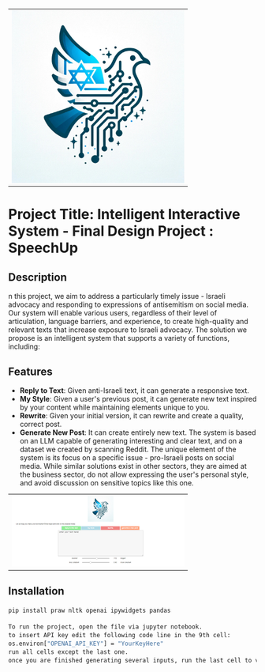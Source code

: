 <table>
  <tr>
    <td>
      <img src="logo.jpg" alt="Alternative text for the image" title="Optional title attribute" width="350"/>
    </td>
  </tr>
</table> 

# Project Title: Intelligent Interactive System - Final Design Project : SpeechUp

## Description

n this project, we aim to address a particularly timely issue - Israeli advocacy and responding to expressions of antisemitism on social media. Our system will enable various users, regardless of their level of articulation, language barriers, and experience, to create high-quality and relevant texts that increase exposure to Israeli advocacy. The solution we propose is an intelligent system that supports a variety of functions, including:

## Features
- **Reply to Text**: Given anti-Israeli text, it can generate a responsive text.
- **My Style**: Given a user's previous post, it can generate new text inspired by your content while maintaining elements unique to you.
- **Rewrite**: Given your initial version, it can rewrite and create a quality, correct post.
- **Generate New Post**: It can create entirely new text.
The system is based on an LLM capable of generating interesting and clear text, and on a dataset we created by scanning Reddit. The unique element of the system is its focus on a specific issue - pro-Israeli posts on social media. While similar solutions exist in other sectors, they are aimed at the business sector, do not allow expressing the user's personal style, and avoid discussion on sensitive topics like this one.

<table>
  <tr>
    <td>
      <img src="system_UI.jpg" alt="Alternative text for the image" title="Optional title attribute" width="350"/>
    </td>
  </tr>
</table> 

## Installation

```bash
pip install praw nltk openai ipywidgets pandas

To run the project, open the file via jupyter notebook. 
to insert API key edit the following code line in the 9th cell:
os.environ["OPENAI_API_KEY"] = "YourKeyHere"
run all cells except the last one. 
once you are finished generating several inputs, run the last cell to view history. 
